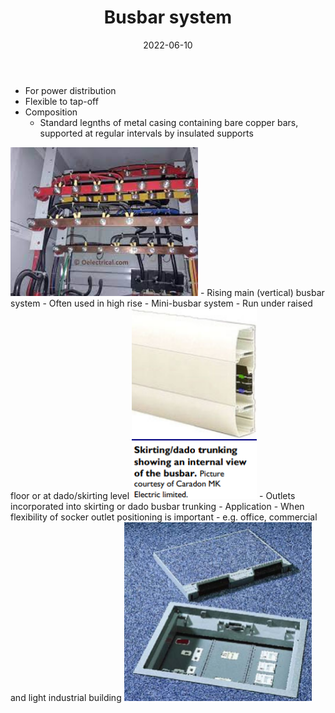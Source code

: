 ﻿---
title: Busbar system
date: 2022-06-10
update: 2022-06-16
categories: 
- Study notes
- Construction
- Building services
tags: EE
description: 
---

- For power distribution
- Flexible to tap-off
- Composition
	- Standard legnths of metal casing containing bare copper bars, supported at regular intervals by insulated supports
<img src="https://raw.githubusercontent.com/zoe-gif/images/master/20220616135745.png" width="300" height="">
- Rising main (vertical) busbar system
	- Often used in high rise
- Mini-busbar system
	- Run under raised floor or at dado/skirting level
	<img src="https://raw.githubusercontent.com/zoe-gif/images/master/20220616141710.png" width="200" height="">
	- Outlets incorporated into skirting or dado busbar trunking
	- Application
		- When flexibility of socker outlet positioning is important
		- e.g. office, commercial and light industrial building
	<img src="https://raw.githubusercontent.com/zoe-gif/images/master/20220616141409.png" width="300" height="">



